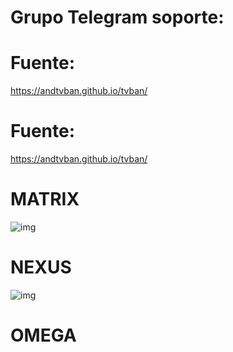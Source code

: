 # Grupo Telegram soporte: 

# Fuente: 
https://andtvban.github.io/tvban/

# Fuente: 
https://andtvban.github.io/tvban/

# MATRIX
![img](https://i.imgur.com/PfZUhyc.png)

# NEXUS
![img](https://i.imgur.com/cmvc0gK.png)

# OMEGA
